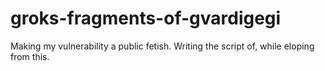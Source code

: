 # groks-fragments-of-gvardigegi
Making my vulnerability a public fetish. Writing the script of, while eloping from this. 
